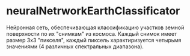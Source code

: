 # neuralNetrworkEarthClassificator
Нейронная сеть, обеспечивающая классификацию участков земной поверхности по их "снимкам" из космоса.
Каждый снимок имеет размер 3x3 "пикселя", каждый пиксель характиризуется четырьмя значениями (4 различных спектральных диапазона).
